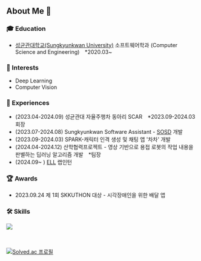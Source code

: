 ## About Me 👋

### 🎓 Education
- [성균관대학교(Sungkyunkwan University)](https://www.skku.ac.kr/skku/index.do) 소프트웨어학과 (Computer Science and Engineering) *2020.03~

### 🤔 Interests
- Deep Learning
- Computer Vision

### 🌱 Experiences
- (2023.04-2024.09) 성균관대 자율주행차 동아리 SCAR *2023.09-2024.03 회장
- (2023.07-2024.08) Sungkyunkwan Software Assistant - [SOSD](https://sosd.skku.edu) 개발
- (2023.09-2024.03) SPARK-캐릭터 인격 생성 및 채팅 앱 '차차' 개발
- (2024.04-2024.12) 산학협력프로젝트 - 영상 기반으로 용접 로봇의 작업 내용을 판별하는 딥러닝 알고리즘 개발 *팀장
- (2024.09~ ) [ELL](https://ell.skku.edu/) 랩인턴

### 🏆 Awards
- 2023.09.24 제 1회 SKKUTHON 대상 - 시각장애인을 위한 배달 앱

### 🛠️ Skills
<p>
  <a href="https://skillicons.dev">
    <img src="https://skillicons.dev/icons?i=c,python,pytorch,html,css,js,react,django,kotlin" />
  </a>
  <br/>
</p>

<br/><br/>
[![Solved.ac
프로필](http://mazassumnida.wtf/api/v2/generate_badge?boj=hsh200315)](https://solved.ac/hsh200315)
<!--
**hsh200315/hsh200315** is a ✨ _special_ ✨ repository because its `README.md` (this file) appears on your GitHub profile.

Here are some ideas to get you started:

- 🔭 I’m currently working on ...
- 🌱 I’m currently learning ...
- 👯 I’m looking to collaborate on ...
- 🤔 I’m looking for help with ...
- 💬 Ask me about ...
- 📫 How to reach me: ...
- 😄 Pronouns: ...
- ⚡ Fun fact: ...
-->

